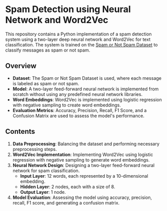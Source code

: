 # Spam Detection using Neural Network and Word2Vec

This repository contains a Python implementation of a spam detection system using a two-layer deep neural network and Word2Vec for text classification. The system is trained on the [Spam or Not Spam Dataset](https://www.kaggle.com/datasets/ozlerhakan/spam-or-not-spam-dataset?resource=download) to classify messages as spam or not spam.

## Overview

- **Dataset**: The Spam or Not Spam Dataset is used, where each message is labeled as spam or not spam.
- **Model**: A two-layer feed-forward neural network is implemented from scratch without using any predefined neural network libraries.
- **Word Embeddings**: Word2Vec is implemented using logistic regression with negative sampling to create word embeddings.
- **Evaluation Metrics**: Accuracy, Precision, Recall, F1 Score, and a Confusion Matrix are used to assess the model's performance.

## Contents

1. **Data Preprocessing**: Balancing the dataset and performing necessary preprocessing steps.
2. **Word2Vec Implementation**: Implementing Word2Vec using logistic regression with negative sampling to generate word embeddings.
3. **Neural Network Design**: Designing a two-layer feed-forward neural network for spam classification.
   - **Input Layer**: 12 words, each represented by a 10-dimensional embedding.
   - **Hidden Layer**: 2 nodes, each with a size of 8.
   - **Output Layer**: 1 node.
4. **Model Evaluation**: Assessing the model using accuracy, precision, recall, F1 score, and generating a confusion matrix.
